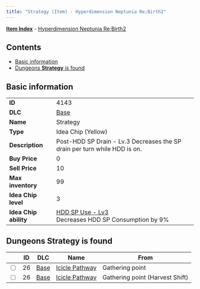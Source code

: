 ```yaml
---
title: "Strategy (Item) - Hyperdimension Neptunia Re;Birth2"
---
```


[**Item Index**](/neptunia/rb2/item/index.html) - [Hyperdimension Neptunia Re;Birth2](/neptunia/rb2)

## Contents

- [Basic information](#basic-information)
- [Dungeons **Strategy** is found](#dungeons-strategy-is-found)

## Basic information

|   |   |
| -- | -- |
| **ID** | 4143 |
| **DLC** | [Base](/neptunia/rb2/dlc/0-base.html) |
| **Name** | Strategy |
| **Type** | Idea Chip (Yellow) |
| **Description** | Post-HDD SP Drain - Lv.3 Decreases the SP drain per turn while HDD is on. |
| **Buy Price** | 0 |
| **Sell Price** | 10 |
| **Max inventory** | 99 |
| **Idea Chip level** | 3 |
| **Idea Chip ability** | [HDD SP Use - Lv3](/neptunia/rb2/ability/0-9542-hdd-sp-use-lv3.html)<br />Decreases HDD SP Consumption by 9% |

## Dungeons **Strategy** is found

|    | ID | DLC | Name | From |
| -- | -- | --- | ---- | ---- |
| <input type="checkbox" id="rb2-dungeon-0-26" class="trackbox" /> | 26 | [Base](/neptunia/rb2/dlc/0-base.html) | [Icicle Pathway](/neptunia/rb2/dungeon/0-26-icicle-pathway.html) | Gathering point |
| <input type="checkbox" id="rb2-dungeon-0-26" class="trackbox" /> | 26 | [Base](/neptunia/rb2/dlc/0-base.html) | [Icicle Pathway](/neptunia/rb2/dungeon/0-26-icicle-pathway.html) | Gathering point (Harvest Shift) |